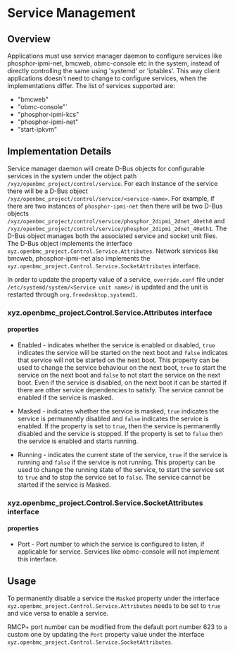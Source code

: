 # Service Management

## Overview

Applications must use service manager daemon to configure services like
phosphor-ipmi-net, bmcweb, obmc-console etc in the system, instead of directly
controlling the same using 'systemd' or 'iptables'. This way client
applications doesn't need to change to configure services, when the
implementations differ. The list of services supported are:

- "bmcweb"
- "obmc-console"`
- "phosphor-ipmi-kcs"
- "phosphor-ipmi-net"
- "start-ipkvm"

## Implementation Details

Service manager daemon will create D-Bus objects for configurable services
in the system under the object path `/xyz/openbmc_project/control/service`. For
each instance of the service there will be a D-Bus object
`/xyz/openbmc_project/control/service/<service-name>`.
For example, if there are two instances of `phosphor-ipmi-net` then there
will be two D-Bus objects
`/xyz/openbmc_project/control/service/phosphor_2dipmi_2dnet_40eth0`
and `/xyz/openbmc_project/control/service/phosphor_2dipmi_2dnet_40eth1`.
The D-Bus object manages both the associated service and socket unit files.
The D-Bus object implements the interface
`xyz.openbmc_project.Control.Service.Attributes`. Network services like bmcweb,
phosphor-ipmi-net also implements the
`xyz.openbmc_project.Control.Service.SocketAttributes` interface.

In order to update the property value of a service, `override.conf` file under
`/etc/systemd/system/<Service unit name>/` is updated and the unit is restarted
through `org.freedesktop.systemd1`.

### xyz.openbmc_project.Control.Service.Attributes interface

#### properties

- Enabled - indicates whether the service is enabled or disabled, `true`
  indicates the service will be started on the next boot and `false` indicates
  that service will not be started on the next boot. This property can be used
  to change the service behaviour on the next boot, `true` to start the service
  on the next boot and `false` to not start the service on the next boot. Even
  if the service is disabled, on the next boot it can be started if there are
  other service dependencies to satisfy. The service cannot be enabled if the
  service is masked.

- Masked - indicates whether the service is masked, `true` indicates the
  service is permanently disabled and `false` indicates the service
  is enabled. If the property is set to `true`, then the service is
  permanently disabled and the service is stopped. If the property
  is set to `false` then the service is enabled and starts running.

- Running - indicates the current state of the service, `true` if the service
  is running and `false` if the service is not running. This property
  can be used to change the running state of the service, to start the
  service set to `true` and to stop the service set to `false`. The
  service cannot be started if the service is Masked.

### xyz.openbmc_project.Control.Service.SocketAttributes interface

#### properties

- Port - Port number to which the service is configured to listen, if
  applicable for service. Services like obmc-console will not
  implement this interface.

## Usage

To permanently disable a service the `Masked` property under the interface
`xyz.openbmc_project.Control.Service.Attributes` needs to be set to `true` and
vice versa to enable a service.

RMCP+ port number can be modified from the default port number 623 to a custom
one by updating the `Port` property value under the interface
`xyz.openbmc_project.Control.Service.SocketAttributes`.
